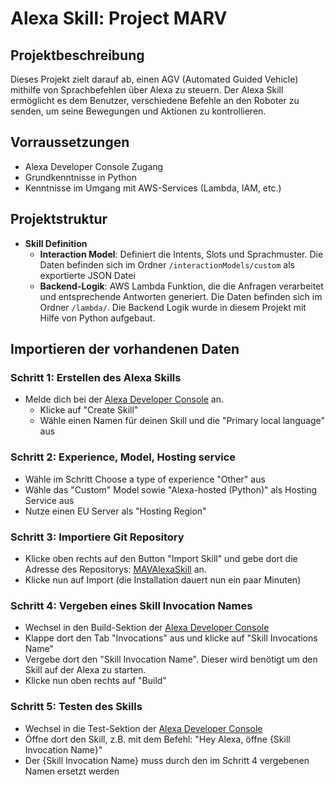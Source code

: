 
# Alexa Skill: Project MARV

## Projektbeschreibung
Dieses Projekt zielt darauf ab, einen AGV (Automated Guided Vehicle) mithilfe von Sprachbefehlen über Alexa zu steuern. Der Alexa Skill ermöglicht es dem Benutzer, verschiedene Befehle an den Roboter zu senden, um seine Bewegungen und Aktionen zu kontrollieren.

## Vorraussetzungen
- Alexa Developer Console Zugang
- Grundkenntnisse in Python
- Kenntnisse im Umgang mit AWS-Services (Lambda, IAM, etc.)

## Projektstruktur
- **Skill Definition**
     - **Interaction Model**: Definiert die Intents, Slots und Sprachmuster. Die Daten befinden sich im Ordner `/interactionModels/custom` als exportierte JSON Datei
     - **Backend-Logik**: AWS Lambda Funktion, die die Anfragen verarbeitet und entsprechende Antworten generiert. Die Daten befinden sich im Ordner `/lambda/`. Die Backend Logik wurde in diesem Projekt mit Hilfe von Python aufgebaut.

## Importieren der vorhandenen Daten

### Schritt 1: Erstellen des Alexa Skills
 - Melde dich bei der [Alexa Developer Console](https://developer.amazon.com/alexa/console/ask) an.
   - Klicke auf "Create Skill" 
   - Wähle einen Namen für deinen Skill und die "Primary local language" aus

### Schritt 2: Experience, Model, Hosting service
 - Wähle im Schritt Choose a type of experience "Other" aus
 - Wähle das "Custom" Model sowie "Alexa-hosted (Python)" als Hosting Service aus
 - Nutze einen EU Server als "Hosting Region"

### Schritt 3: Importiere Git Repository
 - Klicke oben rechts auf den Button "Import Skill" und gebe dort die Adresse des Repositorys: [MAVAlexaSkill](https://github.com/mgurdzel/MAVAlexaSkill) an.
 - Klicke nun auf Import (die Installation dauert nun ein paar Minuten)

### Schritt 4: Vergeben eines Skill Invocation Names
 - Wechsel in den Build-Sektion der [Alexa Developer Console](https://developer.amazon.com/alexa/console/ask)
 - Klappe dort den Tab "Invocations" aus und klicke auf "Skill Invocations Name"
 - Vergebe dort den "Skill Invocation Name". Dieser wird benötigt um den Skill auf der Alexa zu starten.
 - Klicke nun oben rechts auf "Build"

### Schritt 5: Testen des Skills
 - Wechsel in die Test-Sektion der [Alexa Developer Console](https://developer.amazon.com/alexa/console/ask)
 - Öffne dort den Skill, z.B. mit dem Befehl: "Hey Alexa, öffne {Skill Invocation Name}"
 - Der {Skill Invocation Name} muss durch den im Schritt 4 vergebenen Namen ersetzt werden


